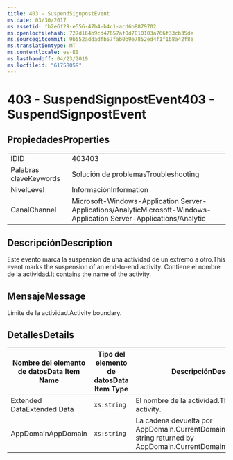 ```yaml
---
title: 403 - SuspendSignpostEvent
ms.date: 03/30/2017
ms.assetid: fb2e6f29-e556-47b4-b4c1-acd6b8879702
ms.openlocfilehash: 727d164b9cd47657af0d7810103a766f33cb35de
ms.sourcegitcommit: 9b552addadfb57fab0b9e7852ed4f1f1b8a42f8e
ms.translationtype: MT
ms.contentlocale: es-ES
ms.lasthandoff: 04/23/2019
ms.locfileid: "61758059"
---
```

# <a name="403---suspendsignpostevent"></a><span data-ttu-id="aa653-102">403 - SuspendSignpostEvent</span><span class="sxs-lookup"><span data-stu-id="aa653-102">403 - SuspendSignpostEvent</span></span>
## <a name="properties"></a><span data-ttu-id="aa653-103">Propiedades</span><span class="sxs-lookup"><span data-stu-id="aa653-103">Properties</span></span>  
  
|||  
|-|-|  
|<span data-ttu-id="aa653-104">ID</span><span class="sxs-lookup"><span data-stu-id="aa653-104">ID</span></span>|<span data-ttu-id="aa653-105">403</span><span class="sxs-lookup"><span data-stu-id="aa653-105">403</span></span>|  
|<span data-ttu-id="aa653-106">Palabras clave</span><span class="sxs-lookup"><span data-stu-id="aa653-106">Keywords</span></span>|<span data-ttu-id="aa653-107">Solución de problemas</span><span class="sxs-lookup"><span data-stu-id="aa653-107">Troubleshooting</span></span>|  
|<span data-ttu-id="aa653-108">Nivel</span><span class="sxs-lookup"><span data-stu-id="aa653-108">Level</span></span>|<span data-ttu-id="aa653-109">Información</span><span class="sxs-lookup"><span data-stu-id="aa653-109">Information</span></span>|  
|<span data-ttu-id="aa653-110">Canal</span><span class="sxs-lookup"><span data-stu-id="aa653-110">Channel</span></span>|<span data-ttu-id="aa653-111">Microsoft-Windows-Application Server-Applications/Analytic</span><span class="sxs-lookup"><span data-stu-id="aa653-111">Microsoft-Windows-Application Server-Applications/Analytic</span></span>|  
  
## <a name="description"></a><span data-ttu-id="aa653-112">Descripción</span><span class="sxs-lookup"><span data-stu-id="aa653-112">Description</span></span>  
 <span data-ttu-id="aa653-113">Este evento marca la suspensión de una actividad de un extremo a otro.</span><span class="sxs-lookup"><span data-stu-id="aa653-113">This event marks the suspension of an end-to-end activity.</span></span> <span data-ttu-id="aa653-114">Contiene el nombre de la actividad.</span><span class="sxs-lookup"><span data-stu-id="aa653-114">It contains the name of the activity.</span></span>  
  
## <a name="message"></a><span data-ttu-id="aa653-115">Mensaje</span><span class="sxs-lookup"><span data-stu-id="aa653-115">Message</span></span>  
 <span data-ttu-id="aa653-116">Límite de la actividad.</span><span class="sxs-lookup"><span data-stu-id="aa653-116">Activity boundary.</span></span>  
  
## <a name="details"></a><span data-ttu-id="aa653-117">Detalles</span><span class="sxs-lookup"><span data-stu-id="aa653-117">Details</span></span>  
  
|<span data-ttu-id="aa653-118">Nombre del elemento de datos</span><span class="sxs-lookup"><span data-stu-id="aa653-118">Data Item Name</span></span>|<span data-ttu-id="aa653-119">Tipo del elemento de datos</span><span class="sxs-lookup"><span data-stu-id="aa653-119">Data Item Type</span></span>|<span data-ttu-id="aa653-120">Descripción</span><span class="sxs-lookup"><span data-stu-id="aa653-120">Description</span></span>|  
|--------------------|--------------------|-----------------|  
|<span data-ttu-id="aa653-121">Extended Data</span><span class="sxs-lookup"><span data-stu-id="aa653-121">Extended Data</span></span>|`xs:string`|<span data-ttu-id="aa653-122">El nombre de la actividad.</span><span class="sxs-lookup"><span data-stu-id="aa653-122">The name of the activity.</span></span>|  
|<span data-ttu-id="aa653-123">AppDomain</span><span class="sxs-lookup"><span data-stu-id="aa653-123">AppDomain</span></span>|`xs:string`|<span data-ttu-id="aa653-124">La cadena devuelta por AppDomain.CurrentDomain.FriendlyName.</span><span class="sxs-lookup"><span data-stu-id="aa653-124">The string returned by AppDomain.CurrentDomain.FriendlyName.</span></span>|
